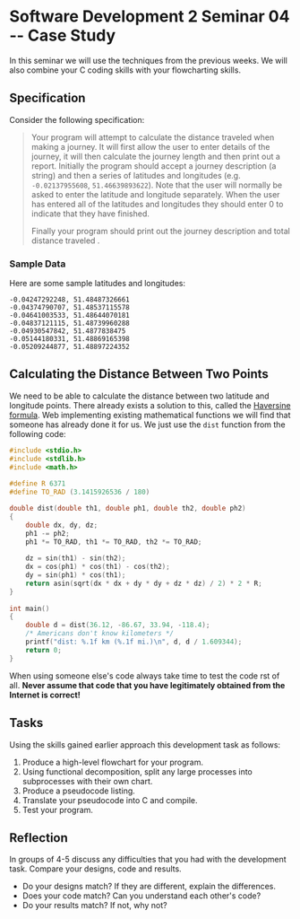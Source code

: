 # Software Development 2 Seminar 04 -- Case Study

In this seminar we will use the techniques from the previous weeks. We will also combine your C coding skills with your flowcharting skills.

## Specification

Consider the following specification:

> Your program will attempt to calculate the distance traveled when making a journey. It will first allow the user to enter details of the journey, it will then calculate the journey length and then print out a report. Initially the program should accept a journey description (a string) and then a series of latitudes and longitudes (e.g. `-0.02137955608`, `51.46639893622`). Note that the user will normally be asked to enter the latitude and longitude separately. When the user has entered all of the latitudes and longitudes they should enter 0 to indicate that they have finished.
>
> Finally your program should print out the journey description and total distance traveled .

### Sample Data

Here are some sample latitudes and longitudes:

```
-0.04247292248, 51.48487326661
-0.04374790707, 51.48537115578
-0.04641003533, 51.48644070181
-0.04837121115, 51.48739960288
-0.04930547842, 51.4877838475
-0.05144180331, 51.48869165398
-0.05209244877, 51.48897224352
```

## Calculating the Distance Between Two Points

We need to be able to calculate the distance between two latitude and longitude points. There already exists a solution to this, called the [Haversine formula](http://rosettacode.org/wiki/Haversine_formula#C). Web implementing existing mathematical functions we will find that someone has already done it for us. We just use the `dist` function from the following code:

```c
#include <stdio.h>
#include <stdlib.h>
#include <math.h>
 
#define R 6371
#define TO_RAD (3.1415926536 / 180)

double dist(double th1, double ph1, double th2, double ph2)
{
	double dx, dy, dz;
	ph1 -= ph2;
	ph1 *= TO_RAD, th1 *= TO_RAD, th2 *= TO_RAD;
 
	dz = sin(th1) - sin(th2);
	dx = cos(ph1) * cos(th1) - cos(th2);
	dy = sin(ph1) * cos(th1);
	return asin(sqrt(dx * dx + dy * dy + dz * dz) / 2) * 2 * R;
}
 
int main()
{
	double d = dist(36.12, -86.67, 33.94, -118.4);
	/* Americans don't know kilometers */
	printf("dist: %.1f km (%.1f mi.)\n", d, d / 1.609344);
	return 0;
}
```

When using someone else's code always take time to test the code rst of all. **Never assume that code that you have legitimately obtained from the Internet is correct!**

## Tasks

Using the skills gained earlier approach this development task as follows:

1. Produce a high-level flowchart for your program.
2. Using functional decomposition, split any large processes into subprocesses with their own chart.
3. Produce a pseudocode listing.
4. Translate your pseudocode into C and compile.
5. Test your program.

## Reflection

In groups of 4-5 discuss any difficulties that you had with the development task. Compare your designs, code and results.

- Do your designs match? If they are different, explain the differences.
- Does your code match? Can you understand each other's code?
- Do your results match? If not, why not?